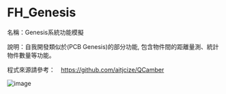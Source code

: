 # FH_Genesis
名稱：Genesis系統功能模擬

說明：自我開發類似於(PCB Genesis)的部分功能, 包含物件間的距離量測、統計物件數量等功能。

程式來源請參考：　https://github.com/aitjcize/QCamber

![image](https://camo.githubusercontent.com/755ee22f6208597237bcfb2cb6bcad558760fd7a/68747470733a2f2f7261772e6769746875622e636f6d2f6169746a63697a652f5143616d6265722f6d61737465722f77696b692f73637265656e73686f742e706e67)
